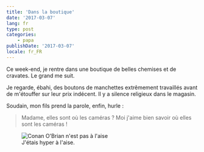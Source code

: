 ```yaml
---
title: 'Dans la boutique'
date: '2017-03-07'
lang: fr
type: post
categories:
    - papa
publishDate: '2017-03-07'
locale: fr_FR
---
```


Ce week-end, je rentre dans une boutique de belles chemises et de cravates. Le grand me suit. 

<!-- more -->

Je regarde, ébahi, des boutons de manchettes extrêmement travaillés avant de m'étouffer sur leur prix indécent. Il y a silence religieux dans le magasin.

Soudain, mon fils prend la parole, enfin, hurle : 

> Madame, elles sont où les caméras ? Moi j'aime bien savoir où elles sont les caméras !

<figure>
  <img src="{{ page.url }}awkward.gif" alt="Conan O'Brian n'est pas à l'aise"/>
  <figcaption>J'étais hyper à l'aise.</figcaption>
</figure>